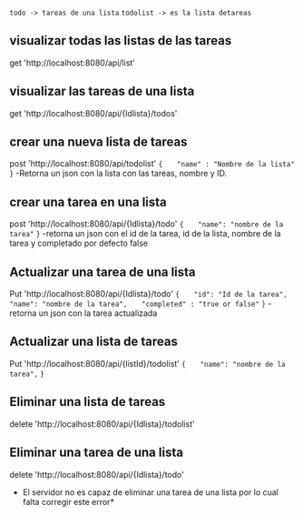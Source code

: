 `todo -> tareas de una lista`
`todolist -> es la lista detareas`

## visualizar todas las listas de las tareas
get 'http://localhost:8080/api/list'

## visualizar las tareas de una lista
get 'http://localhost:8080/api/{Idlista}/todos'

## crear una nueva lista de tareas
post 'http://localhost:8080/api/todolist'
`{`
`	"name" : "Nombre de la lista"`
`}`
-Retorna un json con la lista con las tareas, nombre y ID.

## crear una tarea en una lista
post 'http://localhost:8080/api/{Idlista}/todo'
`{`
`	"name": "nombre de la tarea"`
`}`
-retorna un json con el id de la tarea, id de la lista, nombre de la tarea y completado por defecto false

## Actualizar una tarea de una lista
Put 'http://localhost:8080/api/{Idlista}/todo'
`{`
`	"id": "Id de la tarea",`
`	"name": "nombre de la tarea",`
`	"completed" : "true or false"`
`}`
-retorna un json con la tarea actualizada

## Actualizar una lista de tareas
Put 'http://localhost:8080/api/{listId}/todolist'
`{`
`	"name": "nombre de la tarea",`
`}`

## Eliminar una lista de tareas
delete 'http://localhost:8080/api/{Idlista}/todolist'

## Eliminar una tarea de una lista
delete 'http://localhost:8080/api/{Idlista}/todo'
* El servidor no es capaz de eliminar una tarea de una lista por lo cual falta corregir este error*
